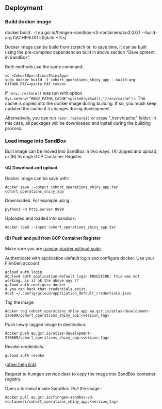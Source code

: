 

## Deployment 

### Build docker image





docker build . -t eu.gcr.io/finngen-sandbox-v3-containers/co2:0.0.1 --build-arg CACHEBUST=$(date +%s)



















Docker image can be build from scratch or, to save time, it can be built using the pre-compiled dependencies built in  above section "Development in SandBox". 

Both methods use the same command:

```{bash, eval=FALSE}
cd <CohortOperationsShinyApp>
sudo docker build -t cohort_operations_shiny_app --build-arg GITHUB_PAT=<paste_PAT_token> .
```

If `renv::restore()` was run with option `Sys.setenv("RENV_PATHS_CACHE"=paste0(getwd(),"/renv/cache"))`. The cache is copied into the docker image during building. If so, you mush keep updated the cache if it changes during development. 

Alternatively, you can run `renv::restore()` or erase "./renv/cache" folder. In this case, all packages will be downloaded and install during the building process.  

### Load image into SandBox 
Built image can be moved into SandBox in two ways: (A) zipped and upload, or (B) through GCP Container Register. 

#### (A) Download and upload
Docker image can be save with: 

```{bash, eval=FALSE}
docker save --output cohort_operations_shiny_app.tar cohort_operations_shiny_app
```

Downloaded. For example using :

```{bash, eval=FALSE}
python3 -m http.server 8888
```

Uploaded and loaded into sanxbox:

```{bash, eval=FALSE}
docker load --input cohort_operations_shiny_app.tar
```

#### (B) Push and pull from GCP Container Register
Make sure you are [running docker without sudo](https://github.com/sindresorhus/guides/blob/main/docker-without-sudo.md). 

Authenticate with application-default login and configure docker. Use your FinnGen account
```{bash, eval=FALSE}
gcloud auth login
#gcloud auth application-default login #QUESTION: this was not working, is it ok the above way ??
gcloud auth configure-docker
# you can heck that credentials exist.
#cat ~/.config/gcloud/application_default_credentials.json
```

Tag the image.
```{bash, eval=FALSE}
docker tag cohort_operations_shiny_app eu.gcr.io/atlas-development-270609/cohort_operations_shiny_app:<version_tag>
```

Push newly tagged image to destination.
```{bash, eval=FALSE}
docker push eu.gcr.io/atlas-development-270609/cohort_operations_shiny_app:<version_tag>
```

Revoke credentials.
```{bash, eval=FALSE}
gcloud auth revoke
```

([other help link](https://cloud.google.com/container-registry/docs/advanced-authentication))

Request to humgen service desk to copy the image into SandBox container registry. 

Open a terminal inside SandBox. Pull the image :
```{bash, eval=FALSE}
docker pull eu.gcr.io/finngen-sandbox-v3-containers/cohort_operations_shiny_app:<version_tag>
```







